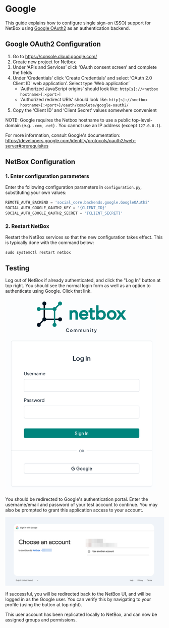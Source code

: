 # Google

This guide explains how to configure single sign-on (SSO) support for NetBox using [Google OAuth2](https://developers.google.com/identity/protocols/oauth2/web-server) as an authentication backend.

## Google OAuth2 Configuration


1. Go to https://console.cloud.google.com/
1. Create new project for Netbox
1. Under ‘APIs and Services’ click ‘OAuth consent screen’ and complete the fields
1. Under ‘Credentials’ click ‘Create Credentials’ and select ‘OAuth 2.0 Client ID' web application’. Select type ‘Web application’
    - ‘Authorized JavaScript origins’ should look like: `http[s]://<netbox hostname>[:<port>]`
    - ‘Authorized redirect URIs’ should look like: `http[s]://<netbox hostname>[:<port>]/oauth/complete/google-oauth2/`
1. Copy the ‘Client ID’ and ‘Client Secret’ values somewhere convenient

NOTE: Google requires the Netbox hostname to use a public top-level-domain (e.g. `.com`, `.net`) . You cannot use an IP address (except `127.0.0.1`).

For more information, consult Google's documentation: https://developers.google.com/identity/protocols/oauth2/web-server#prerequisites
## NetBox Configuration

### 1. Enter configuration parameters

Enter the following configuration parameters in `configuration.py`, substituting your own values:

```python
REMOTE_AUTH_BACKEND = 'social_core.backends.google.GoogleOAuth2'
SOCIAL_AUTH_GOOGLE_OAUTH2_KEY = '{CLIENT_ID}'
SOCIAL_AUTH_GOOGLE_OAUTH2_SECRET = '{CLIENT_SECRET}'
```

### 2. Restart NetBox

Restart the NetBox services so that the new configuration takes effect. This is typically done with the command below:

```no-highlight
sudo systemctl restart netbox
```

## Testing

Log out of NetBox if already authenticated, and click the "Log In" button at top right. You should see the normal login form as well as an option to authenticate using Google. Click that link.

![NetBox Google login form](../../media/authentication/netbox_google_login.png)

You should be redirected to Google's authentication portal. Enter the username/email and password of your test account to continue. You may also be prompted to grant this application access to your account.

![NetBox Google login form](../../media/authentication/google_login_portal.png)

If successful, you will be redirected back to the NetBox UI, and will be logged in as the Google user. You can verify this by navigating to your profile (using the button at top right).

This user account has been replicated locally to NetBox, and can now be assigned groups and permissions.
